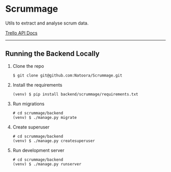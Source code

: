 Scrummage
=========

Utils to extract and analyse scrum data.

[Trello API Docs](https://developer.atlassian.com/cloud/trello/guides/rest-api/api-introduction/)

---

Running the Backend Locally
---------------------------

1. Clone the repo
    ``` 
    $ git clone git@github.com:Natoora/Scrummage.git
    ```

2. Install the requirements
    ```
    (venv) $ pip install backend/scrummage/requirements.txt
    ```

3. Run migrations
    ```
    # cd scrummage/backend
    (venv) $ ./manage.py migrate
    ```

4. Create superuser
    ```
    # cd scrummage/backend
    (venv) $ ./manage.py createsuperuser
    ```

5. Run development server
    ```
    # cd scrummage/backend
    (venv) $ ./manage.py runserver
    ```

